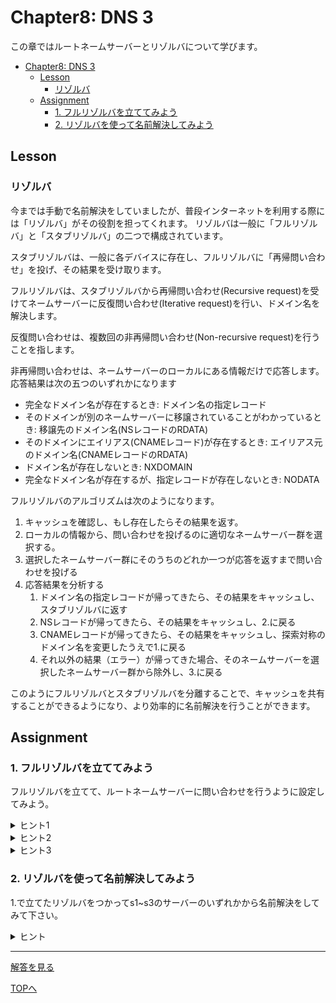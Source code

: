 # Chapter8: DNS 3

この章ではルートネームサーバーとリゾルバについて学びます。

- [Chapter8: DNS 3](#chapter8-dns-3)
	- [Lesson](#lesson)
		- [リゾルバ](#リゾルバ)
	- [Assignment](#assignment)
		- [1. フルリゾルバを立ててみよう](#1-フルリゾルバを立ててみよう)
		- [2. リゾルバを使って名前解決してみよう](#2-リゾルバを使って名前解決してみよう)

## Lesson

### リゾルバ

今までは手動で名前解決をしていましたが、普段インターネットを利用する際には「リゾルバ」がその役割を担ってくれます。
リゾルバは一般に「フルリゾルバ」と「スタブリゾルバ」の二つで構成されています。

スタブリゾルバは、一般に各デバイスに存在し、フルリゾルバに「再帰問い合わせ」を投げ、その結果を受け取ります。

フルリゾルバは、スタブリゾルバから再帰問い合わせ(Recursive request)を受けてネームサーバーに反復問い合わせ(Iterative request)を行い、ドメイン名を解決します。

反復問い合わせは、複数回の非再帰問い合わせ(Non-recursive request)を行うことを指します。

非再帰問い合わせは、ネームサーバーのローカルにある情報だけで応答します。応答結果は次の五つのいずれかになります
- 完全なドメイン名が存在するとき: ドメイン名の指定レコード 
- そのドメインが別のネームサーバーに移譲されていることがわかっているとき: 移譲先のドメイン名(NSレコードのRDATA)
- そのドメインにエイリアス(CNAMEレコード)が存在するとき: エイリアス元のドメイン名(CNAMEレコードのRDATA)
- ドメイン名が存在しないとき: NXDOMAIN
- 完全なドメイン名が存在するが、指定レコードが存在しないとき: NODATA

フルリゾルバのアルゴリズムは次のようになります。
1. キャッシュを確認し、もし存在したらその結果を返す。
2. ローカルの情報から、問い合わせを投げるのに適切なネームサーバー群を選択する。
3. 選択したネームサーバー群にそのうちのどれか一つが応答を返すまで問い合わせを投げる
4. 応答結果を分析する
   1.  ドメイン名の指定レコードが帰ってきたら、その結果をキャッシュし、スタブリゾルバに返す
   2.  NSレコードが帰ってきたら、その結果をキャッシュし、2.に戻る
   3.  CNAMEレコードが帰ってきたら、その結果をキャッシュし、探索対称のドメイン名を変更したうえで1.に戻る
   4.  それ以外の結果（エラー）が帰ってきた場合、そのネームサーバーを選択したネームサーバー群から除外し、3.に戻る

このようにフルリゾルバとスタブリゾルバを分離することで、キャッシュを共有することができるようになり、より効率的に名前解決を行うことができます。

## Assignment

### 1. フルリゾルバを立ててみよう
フルリゾルバを立てて、ルートネームサーバーに問い合わせを行うように設定してみよう。
<details>
<summary>ヒント1</summary>
</details>

<details>
<summary>ヒント2</summary>
</details>

<details>
<summary>ヒント3</summary>

</details>

### 2. リゾルバを使って名前解決してみよう
1.で立てたリゾルバをつかってs1~s3のサーバーのいずれかから名前解決をしてみて下さい。
<details>
<summary>ヒント</summary>
スタブリゾルバの設定は`/etc/resolv.conf`に書くことができます。
</details>

<!-- <details>
<summary>ヒント2</summary>
r4にはフルリゾルバがないので、立てたフルリゾルバに向けて`DNS forwarding`を行う必要があります。
</details>

<details>
<summary>ヒント3</summary>
「Vyos DNS Forwarding」等で調べるといいでしょう。
</details> -->


***

[解答を見る](../solutions/dhcp/README.md)

[TOPへ](../README.md)
